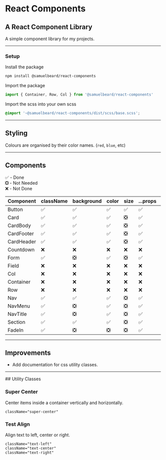 # React Components

## A React Component Library

A simple component library for my projects.

---

### Setup

Install the package

```sh
npm install @samuelbeard/react-components
```

Import the package

```js
import { Container, Row, Col } from '@samuelbeard/react-components'
```

Import the scss into your own scss

```scss
@import '~@samuelbeard/react-components/dist/scss/base.scss';
```

---

## Styling

Colours are organised by their color names. (`red`, `blue`, etc)

---

## Components

✅ - Done<br/>
❎ - Not Needed<br/>
❌ - Not Done

| Component  | className | background | color | size | ...props | PropTypes | defaultProps | stories | ...style |
| ---------- | --------- | ---------- | ----- | ---- | -------- | --------- | ------------ | ------- | -------- |
| Button     | ✅        | ✅         | ✅    | ✅   | ✅       | ✅        | ✅           | ✅      | ✅       |
| Card       | ✅        | ✅         | ✅    | ❎   | ✅       | ✅        | ✅           | ✅      | ❌       |
| CardBody   | ✅        | ✅         | ✅    | ❎   | ✅       | ✅        | ✅           | ✅      | ❌       |
| CardFooter | ✅        | ✅         | ✅    | ❎   | ✅       | ✅        | ✅           | ✅      | ❌       |
| CardHeader | ✅        | ✅         | ✅    | ❎   | ✅       | ✅        | ✅           | ✅      | ❌       |
| Countdown  | ❌        | ❌         | ❌    | ❌   | ❌       | ❌        | ❌           | ❌      | ❌       |
| Form       | ✅        | ❎         | ✅    | ❎   | ✅       | ❌        | ❌           | ❌      | ✅       |
| Field      | ❌        | ❌         | ❌    | ❌   | ❌       | ❌        | ❌           | ❌      | ❌       |
| Col        | ❌        | ❌         | ❌    | ❌   | ❌       | ❌        | ❌           | ❌      | ❌       |
| Container  | ❌        | ❌         | ❌    | ❌   | ❌       | ❌        | ❌           | ❌      | ❌       |
| Row        | ❌        | ❌         | ❌    | ❌   | ❌       | ❌        | ❌           | ❌      | ❌       |
| Nav        | ✅        | ✅         | ✅    | ❎   | ✅       | ✅        | ✅           | ✅      | ✅       |
| NavMenu    | ✅        | ❎         | ✅    | ❎   | ✅       | ✅        | ❎           | ✅      | ✅       |
| NavTitle   | ✅        | ❎         | ✅    | ❎   | ✅       | ✅        | ❎           | ✅      | ✅       |
| Section    | ✅        | ✅         | ✅    | ❎   | ✅       | ✅        | ✅           | ✅      | ✅       |
| FadeIn     | ✅        | ❎         | ❎    | ❎   | ✅       | ✅        | ✅           | ✅      | ✅       |

---

## Improvements
- Add documentation for css utility classes.


---

## Utility Classes

### Super Center
Center items inside a container vertically and horizontally.

```
className="super-center"
```

### Test Align
Align text to left, center or right.

```
className="text-left"
className="text-center"
className="text-right"
```
